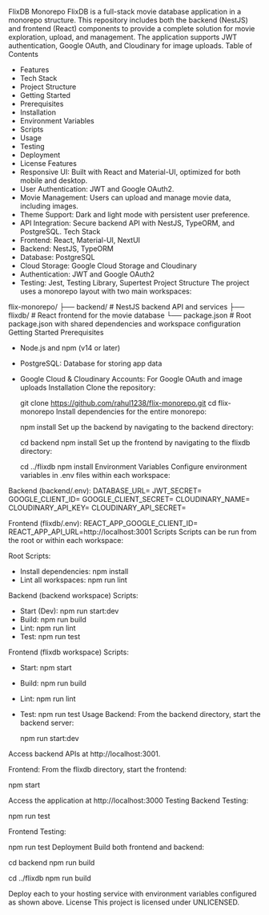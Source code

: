 FlixDB Monorepo
FlixDB is a full-stack movie database application in a monorepo structure. This repository includes both the backend (NestJS) and frontend (React) components to provide a complete solution for movie exploration, upload, and management. The application supports JWT authentication, Google OAuth, and Cloudinary for image uploads.
Table of Contents
- Features
- Tech Stack
- Project Structure
- Getting Started
- Prerequisites
- Installation
- Environment Variables
- Scripts
- Usage
- Testing
- Deployment
- License
Features
- Responsive UI: Built with React and Material-UI, optimized for both mobile and desktop.
- User Authentication: JWT and Google OAuth2.
- Movie Management: Users can upload and manage movie data, including images.
- Theme Support: Dark and light mode with persistent user preference.
- API Integration: Secure backend API with NestJS, TypeORM, and PostgreSQL.
Tech Stack
- Frontend: React, Material-UI, NextUI
- Backend: NestJS, TypeORM
- Database: PostgreSQL
- Cloud Storage: Google Cloud Storage and Cloudinary
- Authentication: JWT and Google OAuth2
- Testing: Jest, Testing Library, Supertest
Project Structure
The project uses a monorepo layout with two main workspaces:

flix-monorepo/
├── backend/        # NestJS backend API and services
├── flixdb/         # React frontend for the movie database
└── package.json    # Root package.json with shared dependencies and workspace configuration
Getting Started
Prerequisites
- Node.js and npm (v14 or later)
- PostgreSQL: Database for storing app data
- Google Cloud & Cloudinary Accounts: For Google OAuth and image uploads
Installation
Clone the repository:

   git clone https://github.com/rahul1238/flix-monorepo.git
   cd flix-monorepo
Install dependencies for the entire monorepo:

   npm install
Set up the backend by navigating to the backend directory:

   cd backend
   npm install
Set up the frontend by navigating to the flixdb directory:

   cd ../flixdb
   npm install
Environment Variables
Configure environment variables in .env files within each workspace:

Backend (backend/.env):
DATABASE_URL=<your-database-url>
JWT_SECRET=<your-jwt-secret>
GOOGLE_CLIENT_ID=<your-google-client-id>
GOOGLE_CLIENT_SECRET=<your-google-client-secret>
CLOUDINARY_NAME=<your-cloudinary-name>
CLOUDINARY_API_KEY=<your-cloudinary-api-key>
CLOUDINARY_API_SECRET=<your-cloudinary-api-secret>

Frontend (flixdb/.env):
REACT_APP_GOOGLE_CLIENT_ID=<your-google-client-id>
REACT_APP_API_URL=http://localhost:3001
Scripts
Scripts can be run from the root or within each workspace:

Root Scripts:
- Install dependencies: npm install
- Lint all workspaces: npm run lint

Backend (backend workspace) Scripts:
- Start (Dev): npm run start:dev
- Build: npm run build
- Lint: npm run lint
- Test: npm run test

Frontend (flixdb workspace) Scripts:
- Start: npm start
- Build: npm run build
- Lint: npm run lint
- Test: npm run test
Usage
Backend: From the backend directory, start the backend server:

   npm run start:dev

Access backend APIs at http://localhost:3001.

Frontend: From the flixdb directory, start the frontend:

   npm start

Access the application at http://localhost:3000
Testing
Backend Testing:

   npm run test

Frontend Testing:

   npm run test
Deployment
Build both frontend and backend:

   cd backend
   npm run build

   cd ../flixdb
   npm run build

Deploy each to your hosting service with environment variables configured as shown above.
License
This project is licensed under UNLICENSED.
